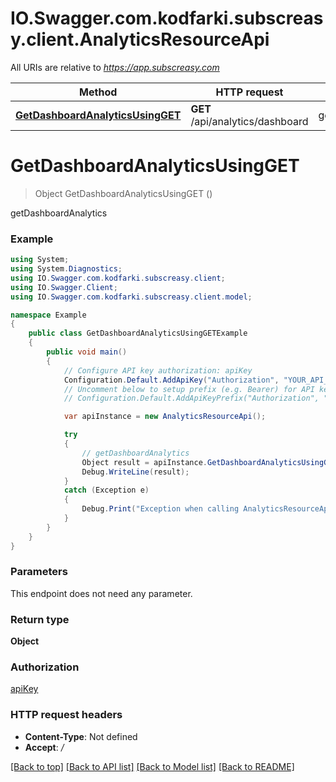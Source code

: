 # IO.Swagger.com.kodfarki.subscreasy.client.AnalyticsResourceApi

All URIs are relative to *https://app.subscreasy.com*

Method | HTTP request | Description
------------- | ------------- | -------------
[**GetDashboardAnalyticsUsingGET**](AnalyticsResourceApi.md#getdashboardanalyticsusingget) | **GET** /api/analytics/dashboard | getDashboardAnalytics


<a name="getdashboardanalyticsusingget"></a>
# **GetDashboardAnalyticsUsingGET**
> Object GetDashboardAnalyticsUsingGET ()

getDashboardAnalytics

### Example
```csharp
using System;
using System.Diagnostics;
using IO.Swagger.com.kodfarki.subscreasy.client;
using IO.Swagger.Client;
using IO.Swagger.com.kodfarki.subscreasy.client.model;

namespace Example
{
    public class GetDashboardAnalyticsUsingGETExample
    {
        public void main()
        {
            // Configure API key authorization: apiKey
            Configuration.Default.AddApiKey("Authorization", "YOUR_API_KEY");
            // Uncomment below to setup prefix (e.g. Bearer) for API key, if needed
            // Configuration.Default.AddApiKeyPrefix("Authorization", "Bearer");

            var apiInstance = new AnalyticsResourceApi();

            try
            {
                // getDashboardAnalytics
                Object result = apiInstance.GetDashboardAnalyticsUsingGET();
                Debug.WriteLine(result);
            }
            catch (Exception e)
            {
                Debug.Print("Exception when calling AnalyticsResourceApi.GetDashboardAnalyticsUsingGET: " + e.Message );
            }
        }
    }
}
```

### Parameters
This endpoint does not need any parameter.

### Return type

**Object**

### Authorization

[apiKey](../README.md#apiKey)

### HTTP request headers

 - **Content-Type**: Not defined
 - **Accept**: */*

[[Back to top]](#) [[Back to API list]](../README.md#documentation-for-api-endpoints) [[Back to Model list]](../README.md#documentation-for-models) [[Back to README]](../README.md)


